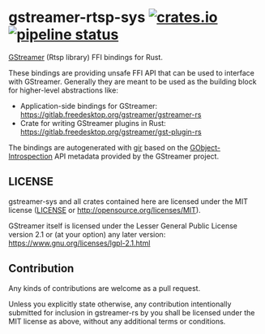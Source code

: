 # gstreamer-rtsp-sys [![crates.io](https://img.shields.io/crates/v/gstreamer-sys.svg)](https://crates.io/crates/gstreamer-sys) [![pipeline status](https://gitlab.freedesktop.org/gstreamer/gstreamer-rs-sys/badges/master/pipeline.svg)](https://gitlab.freedesktop.org/gstreamer/gstreamer-rs-sys/commits/master)

[GStreamer](https://gstreamer.freedesktop.org/) (Rtsp library) FFI bindings for Rust.

These bindings are providing unsafe FFI API that can be used to interface with
GStreamer. Generally they are meant to be used as the building block for
higher-level abstractions like:

  * Application-side bindings for GStreamer: https://gitlab.freedesktop.org/gstreamer/gstreamer-rs
  * Crate for writing GStreamer plugins in Rust: https://gitlab.freedesktop.org/gstreamer/gst-plugin-rs

The bindings are autogenerated with [gir](https://github.com/gtk-rs/gir/)
based on the [GObject-Introspection](https://wiki.gnome.org/Projects/GObjectIntrospection/)
API metadata provided by the GStreamer project.

## LICENSE

gstreamer-sys and all crates contained here are licensed under the MIT
license ([LICENSE](LICENSE) or http://opensource.org/licenses/MIT).

GStreamer itself is licensed under the Lesser General Public License version
2.1 or (at your option) any later version:
https://www.gnu.org/licenses/lgpl-2.1.html

## Contribution

Any kinds of contributions are welcome as a pull request.

Unless you explicitly state otherwise, any contribution intentionally submitted
for inclusion in gstreamer-rs by you shall be licensed under the MIT license as above,
without any additional terms or conditions.
